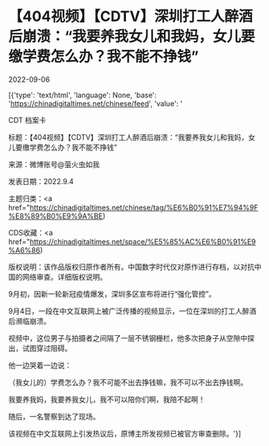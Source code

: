 # 【404视频】【CDTV】深圳打工人醉酒后崩溃：“我要养我女儿和我妈，女儿要缴学费怎么办？我不能不挣钱”

2022-09-06

[{'type': 'text/html', 'language': None, 'base': 'https://chinadigitaltimes.net/chinese/feed', 'value': '

CDT 档案卡

标题：【404视频】【CDTV】深圳打工人醉酒后崩溃：“我要养我女儿和我妈，女儿要缴学费怎么办？我不能不挣钱”

来源：微博账号@萤火虫如我

发表日期：2022.9.4

主题归类：<a href="https://chinadigitaltimes.net/chinese/tag/%E6%B0%91%E7%94%9F%E8%89%B0%E9%9A%BE)

CDS收藏：<a href="https://chinadigitaltimes.net/space/%E5%85%AC%E6%B0%91%E9%A6%86)

版权说明：该作品版权归原作者所有。中国数字时代仅对原作进行存档，以对抗中国的网络审查。详细版权说明。





9月初，因新一轮新冠疫情爆发，深圳多区宣布将进行“强化管控”。

9月4日，一段在中文互联网上被广泛传播的视频显示，一位在深圳的打工人醉酒后濒临崩溃。



视频中，这位男子与拍摄者之间隔了一层不锈钢栅栏，他多次把身子从空隙中探出，试图穿过阻碍。

他一边哭着一边说：



（我女儿的）学费怎么办？我不可能不出去挣钱嘛，我不可以不出去挣钱啊。

我要养我妈，我要养我女儿，我不可以陪你们啊，我陪不起啊！



随后，一名警察到达了现场。

该视频在中文互联网上引发热议后，原博主所发视频已被官方审查删除。'}]
